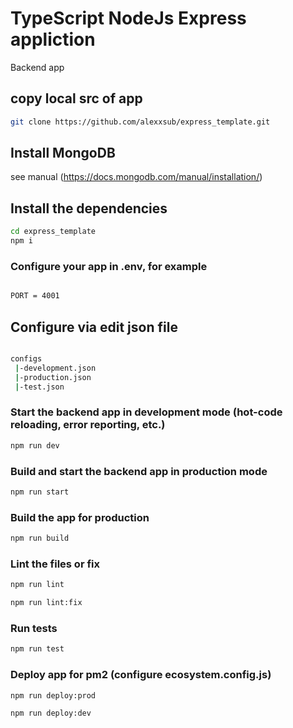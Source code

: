 # TypeScript NodeJs Express appliction

 Backend app 

## copy local src of app

```bash
git clone https://github.com/alexxsub/express_template.git
```

## Install MongoDB

see manual (https://docs.mongodb.com/manual/installation/)

## Install the dependencies

```bash
cd express_template
npm i
```

### Configure your app in .env, for example

```bash

PORT = 4001

```

## Configure via edit json file

```bash

configs
 |-development.json
 |-production.json
 |-test.json

```

### Start the backend app in development mode (hot-code reloading, error reporting, etc.)

```bash
npm run dev
```

### Build and start the backend app in production mode

```bash
npm run start
```

### Build the app for production

```bash
npm run build
```

### Lint the files or fix

```bash
npm run lint
```

```bash
npm run lint:fix
```

### Run tests

```bash
npm run test
```
### Deploy app for pm2 (configure ecosystem.config.js)

```bash
npm run deploy:prod
```
```bash
npm run deploy:dev
```


 
